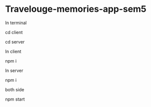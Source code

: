 # Travelouge-memories-app-sem5
In terminal

cd client

cd server 

In client

npm i

In server 

npm i

both side 

npm start
